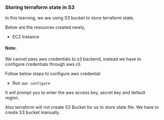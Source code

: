 ### Storing terraform state in S3

In this learning, we are using S3 bucket to store terraform state.

Below are the resources created newly,

* EC2 Instance

#### Note:
We cannot pass aws credentials to s3 backend, instead we have to configure credentials through aws cli.

Follow below steps to configure aws credential
* Run `aws configure`

It will prompt you to enter the aws access key, secret key and default region.

Also terraform will not create S3 Bucket for us to store state file. We have to create S3 bucket manually.
